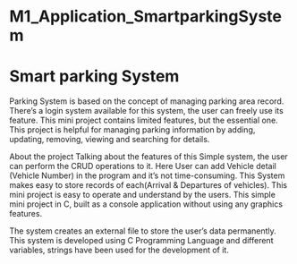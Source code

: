 
# M1_Application_SmartparkingSystem

# Smart parking System #

Parking System is based on the concept of managing parking area record. There’s a login system available for this system, the user can freely use its feature. This mini project contains limited features, but the essential one. This project is helpful for managing parking information by adding, updating, removing, viewing and searching for details.

About the project
Talking about the features of this Simple system, the user can perform the CRUD operations to it. Here User can add Vehicle detail (Vehicle Number) in the program and it’s not time-consuming. This System makes easy to store records of each(Arrival & Departures of vehicles). This mini project is easy to operate and understand by the users. This simple mini project in C, built as a console application without using any graphics features.

The system creates an external file to store the user’s data permanently. This system is developed using C Programming Language and different variables, strings have been used for the development of it.

